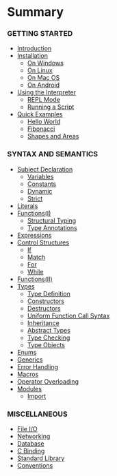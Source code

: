 # Summary

### GETTING STARTED

* [Introduction](README.md)
* [Installation](installation/README.md)
    * [On Windows]()
    * [On Linux]()
    * [On Mac OS]()
    * [On Android]()
* [Using the Interpreter](using_the_interpreter/README.md)
    * [REPL Mode]()
    * [Running a Script]()
* [Quick Examples](quick_examples/README.md)
    * [Hello World](quick_examples/Hello_World.md)
    * [Fibonacci](quick_examples/Fibonacci.md)
    * [Shapes and Areas]()

### SYNTAX AND SEMANTICS

* [Subject Declaration](subject_declaration/README.md)
    * [Variables]()
    * [Constants]()
    * [Dynamic]()
    * [Strict]()
* [Literals]()
* [Functions(I)]
    * [Structural Typing]()
    * [Type Annotations]()
* [Expressions]()
* [Control Structures](control_structures/README.md)
    * [If]()
    * [Match]()
    * [For]()
    * [While]()
* [Functions(II)]()
* [Types](types/README.md)
    * [Type Definition]()
    * [Constructors]()
    * [Destructors]()
    * [Uniform Function Call Syntax]()
    * [Inheritance]()
    * [Abstract Types]()
    * [Type Checking]()
    * [Type Objects]()
* [Enums]()
* [Generics]()
* [Error Handling]()
* [Macros]()
* [Operator Overloading]()
* [Modules](modules/README.md)
    * [Import]()

### MISCELLANEOUS

* [File I/O]()
* [Networking]()
* [Database]()
* [C Binding]()
* [Standard Library]()
* [Conventions]()

[Functions(I)]: functions(I)/README.md
[//]: <> (29/01/17)
